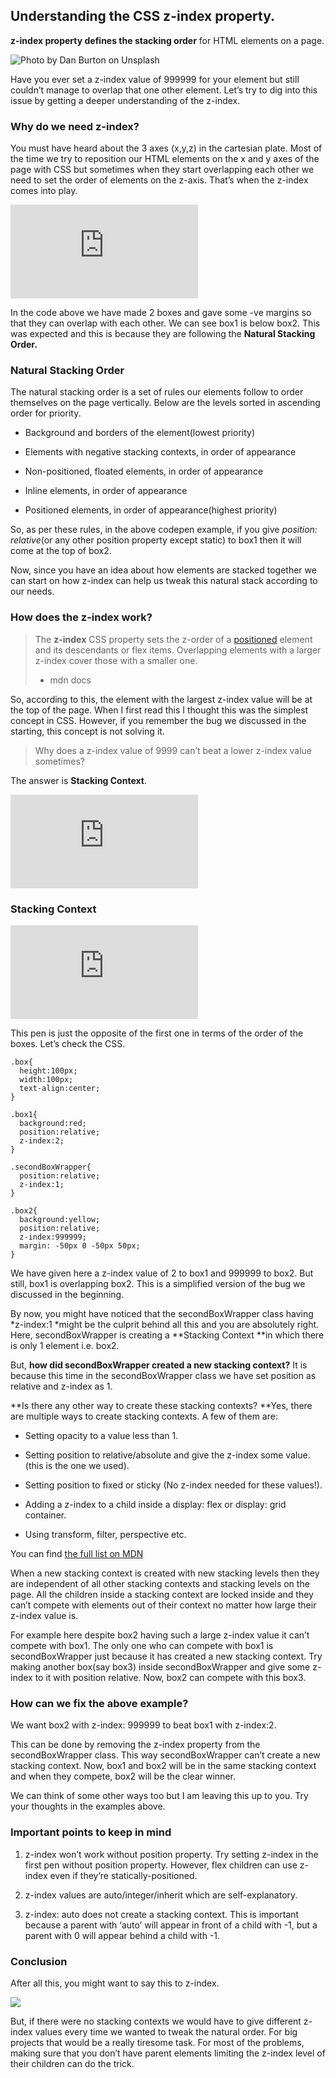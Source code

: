 
## Understanding the CSS z-index property.

**z-index property defines the stacking order** for HTML elements on a page.

![Photo by [Dan Burton](https://unsplash.com/@single_lens_reflex?utm_source=medium&utm_medium=referral) on [Unsplash](https://unsplash.com?utm_source=medium&utm_medium=referral)](https://cdn-images-1.medium.com/max/9552/0*5uUMIMZMllXr1fJq)

Have you ever set a z-index value of 999999 for your element but still couldn’t manage to overlap that one other element. Let’s try to dig into this issue by getting a deeper understanding of the z-index.

### Why do we need z-index?

You must have heard about the 3 axes (x,y,z) in the cartesian plate. Most of the time we try to reposition our HTML elements on the x and y axes of the page with CSS but sometimes when they start overlapping each other we need to set the order of elements on the z-axis. That’s when the z-index comes into play.

 <iframe src="https://medium.com/media/0072db40921285c66dcb19d36a2ba00b" frameborder=0></iframe>

In the code above we have made 2 boxes and gave some -ve margins so that they can overlap with each other. We can see box1 is below box2. 
This was expected and this is because they are following the **Natural Stacking Order.**

### Natural Stacking Order

The natural stacking order is a set of rules our elements follow to order themselves on the page vertically. Below are the levels sorted in ascending order for priority.

* Background and borders of the element(lowest priority)

* Elements with negative stacking contexts, in order of appearance

* Non-positioned, floated elements, in order of appearance

* Inline elements, in order of appearance

* Positioned elements, in order of appearance(highest priority)

So, as per these rules, in the above codepen example, if you give *position: relative*(or any other position property except static) to box1 then it will come at the top of box2.

Now, since you have an idea about how elements are stacked together we can start on how z-index can help us tweak this natural stack according to our needs.

### **How does the z-index work?**
>  The **z-index** CSS property sets the z-order of a [positioned](https://developer.mozilla.org/en-US/docs/Web/CSS/position) element and its descendants or flex items. Overlapping elements with a larger z-index cover those with a smaller one.
>  - mdn docs

So, according to this, the element with the largest z-index value will be at the top of the page. When I first read this I thought this was the simplest concept in CSS. However, if you remember the bug we discussed in the starting, this concept is not solving it.
>  Why does a z-index value of 9999 can’t beat a lower z-index value sometimes?

The answer is **Stacking Context**.

 <iframe src="https://medium.com/media/c0c38ddcc0c6e616c12a4f2ba1252e07" frameborder=0></iframe>

### Stacking Context

 <iframe src="https://medium.com/media/b954e146d0ceee7c3c5669110618a82b" frameborder=0></iframe>

This pen is just the opposite of the first one in terms of the order of the boxes. Let’s check the CSS.

    .box{
      height:100px;
      width:100px;
      text-align:center;
    }

    .box1{
      background:red;
      position:relative;
      z-index:2;
    }

    .secondBoxWrapper{
      position:relative;
      z-index:1;
    }

    .box2{
      background:yellow;
      position:relative;
      z-index:999999;
      margin: -50px 0 -50px 50px;
    }

We have given here a z-index value of 2 to box1 and 999999 to box2. But still, box1 is overlapping box2. This is a simplified version of the bug we discussed in the beginning.

By now, you might have noticed that the secondBoxWrapper class having *z-index:1 *might be the culprit behind all this and you are absolutely right.
Here, secondBoxWrapper is creating a **Stacking Context **in which there is only 1 element i.e. box2.

But, **how did secondBoxWrapper created a new stacking context?**
It is because this time in the secondBoxWrapper class we have set position as relative and z-index as 1.

**Is there any other way to create these stacking contexts?
**Yes, there are multiple ways to create stacking contexts. A few of them are:

* Setting opacity to a value less than 1.

* Setting position to relative/absolute and give the z-index some value.
(this is the one we used).

* Setting position to fixed or sticky (No z-index needed for these values!).

* Adding a z-index to a child inside a display: flex or display: grid container.

* Using transform, filter, perspective etc.

You can find [the full list on MDN](https://developer.mozilla.org/en-US/docs/Web/CSS/CSS_Positioning/Understanding_z_index/The_stacking_context#the_stacking_context)

When a new stacking context is created with new stacking levels then they are independent of all other stacking contexts and stacking levels on the page.
All the children inside a stacking context are locked inside and they can’t compete with elements out of their context no matter how large their z-index value is.

For example here despite box2 having such a large z-index value it can’t compete with box1. The only one who can compete with box1 is secondBoxWrapper just because it has created a new stacking context. 
Try making another box(say box3) inside secondBoxWrapper and give some z-index to it with position relative. Now, box2 can compete with this box3.

### **How can we fix the above example?**

We want box2 with z-index: 999999 to beat box1 with z-index:2.

This can be done by removing the z-index property from the secondBoxWrapper class. This way secondBoxWrapper can’t create a new stacking context. Now, box1 and box2 will be in the same stacking context and when they compete, box2 will be the clear winner.

We can think of some other ways too but I am leaving this up to you. Try your thoughts in the examples above.

### Important points to keep in mind

 1. z-index won’t work without position property. Try setting z-index in the first pen without position property.
However, flex children can use z-index even if they’re statically-positioned.

 2. z-index values are auto/integer/inherit which are self-explanatory.

 3. z-index: auto does not create a stacking context. This is important because a parent with ‘auto’ will appear in front of a child with -1, but a parent with 0 will appear behind a child with -1.

### **Conclusion**

After all this, you might want to say this to z-index.

![](https://cdn-images-1.medium.com/max/2000/1*wTJcZDYkp9K6qeiqJGnhew.png)

But, if there were no stacking contexts we would have to give different z-index values every time we wanted to tweak the natural order. For big projects that would be a really tiresome task.
For most of the problems, making sure that you don’t have parent elements limiting the z-index level of their children can do the trick.